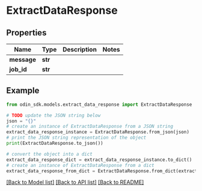 # ExtractDataResponse


## Properties

Name | Type | Description | Notes
------------ | ------------- | ------------- | -------------
**message** | **str** |  | 
**job_id** | **str** |  | 

## Example

```python
from odin_sdk.models.extract_data_response import ExtractDataResponse

# TODO update the JSON string below
json = "{}"
# create an instance of ExtractDataResponse from a JSON string
extract_data_response_instance = ExtractDataResponse.from_json(json)
# print the JSON string representation of the object
print(ExtractDataResponse.to_json())

# convert the object into a dict
extract_data_response_dict = extract_data_response_instance.to_dict()
# create an instance of ExtractDataResponse from a dict
extract_data_response_from_dict = ExtractDataResponse.from_dict(extract_data_response_dict)
```
[[Back to Model list]](../README.md#documentation-for-models) [[Back to API list]](../README.md#documentation-for-api-endpoints) [[Back to README]](../README.md)


